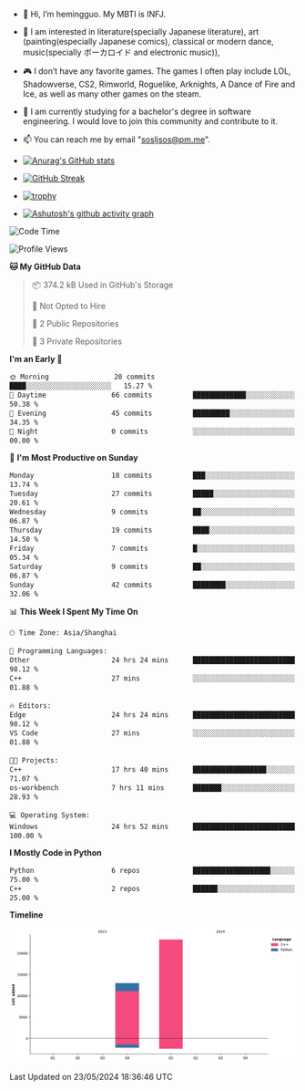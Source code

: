 - 👋 Hi, I’m hemingguo. My MBTI is INFJ.
- 🎨 I am interested in literature(specially Japanese literature), art (painting(especially Japanese comics), classical or modern dance, music(specially ボーカロイド and electronic music)),
- 🎮 I don’t have any favorite games. The games I often play include LOL, Shadowverse, CS2, Rimworld, Roguelike, Arknights, A Dance of Fire and Ice, as well as many other games on the steam.
- 🌱 I am currently studying for a bachelor's degree in software engineering. I would love to join this community and contribute to it.

- 📫 You can reach me by email "sosljsos@pm.me".


- [![Anurag's GitHub stats](https://github-readme-stats.vercel.app/api?username=hemingguo&show_icons=true&count_private=true&theme=aura&hide_border=true&icon_color=FF4500&text_color=76EE00)](https://github.com/anuraghazra/github-readme-stats)
  
- [![GitHub Streak](https://github-readme-streak-stats.herokuapp.com/?user=hemingguo&hide_border=true&theme=tokyonight)](https://git.io/streak-stats)
  
- [![trophy](https://github-profile-trophy.vercel.app/?username=hemingguo&theme=dracula)](https://github.com/ryo-ma/github-profile-trophy)
- [![Ashutosh's github activity graph](https://github-readme-activity-graph.vercel.app/graph?username=hemingguo&theme=tokyo-night&hide_border=true)](https://github.com/ashutosh00710/github-readme-activity-graph)
<!--START_SECTION:waka-->
![Code Time](http://img.shields.io/badge/Code%20Time-844%20hrs%2022%20mins-blue)

![Profile Views](http://img.shields.io/badge/Profile%20Views-0-blue)

**🐱 My GitHub Data** 

> 📦 374.2 kB Used in GitHub's Storage 
 > 
> 🚫 Not Opted to Hire
 > 
> 📜 2 Public Repositories 
 > 
> 🔑 3 Private Repositories 
 > 
**I'm an Early 🐤** 

```text
🌞 Morning                20 commits          ████░░░░░░░░░░░░░░░░░░░░░   15.27 % 
🌆 Daytime                66 commits          █████████████░░░░░░░░░░░░   50.38 % 
🌃 Evening                45 commits          █████████░░░░░░░░░░░░░░░░   34.35 % 
🌙 Night                  0 commits           ░░░░░░░░░░░░░░░░░░░░░░░░░   00.00 % 
```
📅 **I'm Most Productive on Sunday** 

```text
Monday                   18 commits          ███░░░░░░░░░░░░░░░░░░░░░░   13.74 % 
Tuesday                  27 commits          █████░░░░░░░░░░░░░░░░░░░░   20.61 % 
Wednesday                9 commits           ██░░░░░░░░░░░░░░░░░░░░░░░   06.87 % 
Thursday                 19 commits          ████░░░░░░░░░░░░░░░░░░░░░   14.50 % 
Friday                   7 commits           █░░░░░░░░░░░░░░░░░░░░░░░░   05.34 % 
Saturday                 9 commits           ██░░░░░░░░░░░░░░░░░░░░░░░   06.87 % 
Sunday                   42 commits          ████████░░░░░░░░░░░░░░░░░   32.06 % 
```


📊 **This Week I Spent My Time On** 

```text
🕑︎ Time Zone: Asia/Shanghai

💬 Programming Languages: 
Other                    24 hrs 24 mins      █████████████████████████   98.12 % 
C++                      27 mins             ░░░░░░░░░░░░░░░░░░░░░░░░░   01.88 % 

🔥 Editors: 
Edge                     24 hrs 24 mins      █████████████████████████   98.12 % 
VS Code                  27 mins             ░░░░░░░░░░░░░░░░░░░░░░░░░   01.88 % 

🐱‍💻 Projects: 
C++                      17 hrs 40 mins      ██████████████████░░░░░░░   71.07 % 
os-workbench             7 hrs 11 mins       ███████░░░░░░░░░░░░░░░░░░   28.93 % 

💻 Operating System: 
Windows                  24 hrs 52 mins      █████████████████████████   100.00 % 
```

**I Mostly Code in Python** 

```text
Python                   6 repos             ███████████████████░░░░░░   75.00 % 
C++                      2 repos             ██████░░░░░░░░░░░░░░░░░░░   25.00 % 
```



**Timeline**

![Lines of Code chart](https://raw.githubusercontent.com/hemingguo/hemingguo/main/assets/bar_graph.png)


 Last Updated on 23/05/2024 18:36:46 UTC
<!--END_SECTION:waka-->
<!---
hemingguo/hemingguo is a ✨ special ✨ repository because its `README.md` (this file) appears on your GitHub profile.
You can click the Preview link to take a look at your changes.
--->
